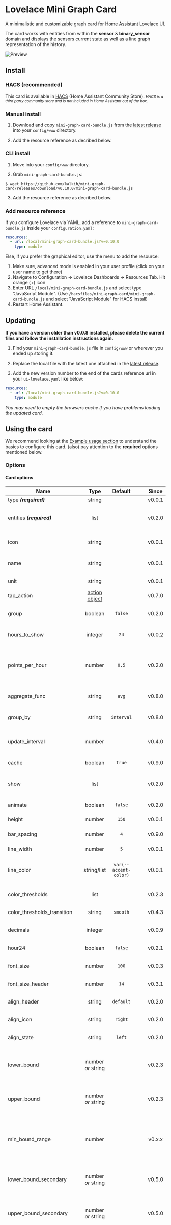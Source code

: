 # Lovelace Mini Graph Card
A minimalistic and customizable graph card for [Home Assistant](https://github.com/home-assistant/home-assistant) Lovelace UI.

The card works with entities from within the **sensor** & **binary_sensor** domain and displays the sensors current state as well as a line graph representation of the history.

![Preview](https://user-images.githubusercontent.com/457678/52977264-edf34980-33cc-11e9-903b-cee43b307ed8.png)

## Install

### HACS (recommended)

This card is available in [HACS](https://hacs.xyz/) (Home Assistant Community Store).
<small>*HACS is a third party community store and is not included in Home Assistant out of the box.*</small>

### Manual install

1. Download and copy `mini-graph-card-bundle.js` from the [latest release](https://github.com/kalkih/mini-graph-card/releases/latest) into your `config/www` directory.

2. Add the resource reference as decribed below.


### CLI install

1. Move into your `config/www` directory.

2. Grab `mini-graph-card-bundle.js`:

  ```
  $ wget https://github.com/kalkih/mini-graph-card/releases/download/v0.10.0/mini-graph-card-bundle.js
  ```

3. Add the resource reference as decribed below.

### Add resource reference

If you configure Lovelace via YAML, add a reference to `mini-graph-card-bundle.js` inside your `configuration.yaml`:

  ```yaml
  resources:
    - url: /local/mini-graph-card-bundle.js?v=0.10.0
      type: module
  ```

Else, if you prefer the graphical editor, use the menu to add the resource:

1. Make sure, advanced mode is enabled in your user profile (click on your user name to get there)
2. Navigate to Configuration -> Lovelace Dashboards -> Resources Tab. Hit orange (+) icon
3. Enter URL `/local/mini-graph-card-bundle.js` and select type "JavaScript Module".
(Use `/hacsfiles/mini-graph-card/mini-graph-card-bundle.js` and select "JavaScript Module" for HACS install)
4. Restart Home Assistant.

## Updating
**If you have a version older than v0.0.8 installed, please delete the current files and follow the installation instructions again.**

1. Find your `mini-graph-card-bundle.js` file in `config/www` or wherever you ended up storing it.

2. Replace the local file with the latest one attached in the [latest release](https://github.com/kalkih/mini-graph-card/releases/latest).

3. Add the new version number to the end of the cards reference url in your `ui-lovelace.yaml` like below:

  ```yaml
  resources:
    - url: /local/mini-graph-card-bundle.js?v=0.10.0
      type: module
  ```

*You may need to empty the browsers cache if you have problems loading the updated card.*

## Using the card

We recommend looking at the [Example usage section](#example-usage) to understand the basics to configure this card.
(also) pay attention to the **required** options mentioned below.

### Options

#### Card options
| Name | Type | Default | Since | Description |
|------|:----:|:-------:|:-----:|-------------|
| type ***(required)*** | string |  | v0.0.1 | `custom:mini-graph-card`.
| entities ***(required)*** | list |  | v0.2.0 | One or more sensor entities in a list, see [entities object](#entities-object) for additional entity options.
| icon | string |  | v0.0.1 | Set a custom icon from any of the available mdi icons.
| name | string |  | v0.0.1 | Set a custom name which is displayed beside the icon.
| unit | string |  | v0.0.1 | Set a custom unit of measurement.
| tap_action | [action object](#action-object-options) |  | v0.7.0 | Action on click/tap.
| group | boolean | `false` | v0.2.0 | Disable paddings and box-shadow, useful when nesting the card.
| hours_to_show | integer | `24` | v0.0.2 | Specify how many hours of history the graph should present.
| points_per_hour | number | `0.5` | v0.2.0 | Specify amount of data points the graph should display for each hour, *(basically the detail/accuracy/smoothing of the graph)*.
| aggregate_func | string | `avg` | v0.8.0 | Specify [aggregate function](#aggregate-functions) used to calculate point/bar in the graph.
| group_by | string | `interval` | v0.8.0 | Specify type of grouping of data, dynamic `interval`, `date` or `hour`.
| update_interval | number |  | v0.4.0 | Specify a custom update interval of the history data (in seconds), instead of on every state change.
| cache | boolean | `true` | v0.9.0 | Enable/disable local caching of history data.
| show | list |  | v0.2.0 | List of UI elements to display/hide, for available items see [available show options](#available-show-options).
| animate | boolean | `false` | v0.2.0 | Add a reveal animation to the graph.
| height | number | `150` | v0.0.1 | Set a custom height of the line graph.
| bar_spacing | number | `4` | v0.9.0 | Set the spacing between bars in bar graph.
| line_width | number | `5` | v0.0.1 | Set the thickness of the line.
| line_color | string/list | `var(--accent-color)` | v0.0.1 | Set a custom color for the graph line, provide a list of colors for multiple graph entries.
| color_thresholds | list |  | v0.2.3 | Set thresholds for dynamic graph colors, see [Line color object](#line-color-object).
| color_thresholds_transition | string | `smooth` | v0.4.3 | Color threshold transition, `smooth` or `hard`.
| decimals | integer |  | v0.0.9 | Specify the exact number of decimals to show for states.
| hour24 | boolean | `false` | v0.2.1 | Set to `true` to display times in 24-hour format.
| font_size | number | `100` | v0.0.3 | Adjust the font size of the state, as percentage of the original size.
| font_size_header | number | `14` | v0.3.1 | Adjust the font size of the header, size in pixels.
| align_header | string | `default` | v0.2.0 | Set the alignment of the header, `left`, `right`, `center` or `default`.
| align_icon | string | `right` | v0.2.0 | Set the alignment of the icon, `left`, `right` or `state`.
| align_state | string | `left` | v0.2.0 | Set the alignment of the current state, `left`, `right` or `center`.
| lower_bound | number *or* string |  | v0.2.3 | Set a fixed lower bound for the graph Y-axis. String value starting with ~ (e.g. `~50`) specifies soft bound.
| upper_bound | number *or* string |  | v0.2.3 | Set a fixed upper bound for the graph Y-axis. String value starting with ~ (e.g. `~50`) specifies soft bound.
| min_bound_range | number |  | v0.x.x | Applied after everything, makes sure there's a minimum range that the Y-axis will have. Useful for not making small changes look large because of scale.
| lower_bound_secondary | number *or* string |  | v0.5.0 | Set a fixed lower bound for the graph secondary Y-axis. String value starting with ~ (e.g. `~50`) specifies soft bound.
| upper_bound_secondary | number *or* string |  | v0.5.0 | Set a fixed upper bound for the graph secondary Y-axis. String value starting with ~ (e.g. `~50`) specifies soft bound.
| min_bound_range_secondary | number |  | v0.x.x | Applied after everything, makes sure there's a minimum range that the secondary Y-axis will have. Useful for not making small changes look large because of scale.
| smoothing | boolean | `true` | v0.8.0 | Whether to make graph line smooth.
| state_map | [state map object](#state-map-object) |  | v0.8.0 | List of entity states to convert (order matters as position becomes a value on the graph).
| value_factor | number | 0 | v0.9.4 | Scale value by order of magnitude (e.g. convert Watts to kilo Watts), use negative value to scale down.
| logarithmic | boolean | `false` | v0.10.0 | Use a Logarithmic scale for the graph
| lines_every_x_hour | number |  | NEXT_VERSION | draws a vertical line based on fraction of hours.
| historyGraph | object | |  NEXT_VERSION | Space settings for showing history bars on top of graph.
| states | list |  | NEXT_VERSION | Per Entity State map overrides any global set state display settings.


#### Entities object
Entities may be listed directly (as per `sensor.temperature` in the example below), or defined using
properties of the Entity object detailed in the following table (as per `sensor.pressure` in the example below).

| Name | Type | Default | Description |
|------|:----:|:-------:|-------------|
| entity ***(required)*** | string |  | Entity id of the sensor.
| attribute | string | | Retrieves an attribute instead of the state
| name | string |  | Set a custom display name, defaults to entity's friendly_name.
| color | string |  | Set a custom color, overrides all other color options including thresholds.
| unit | string |  | Set a custom unit of measurement, overrides `unit` set in base config.
| aggregate_func | string |  | Override for aggregate function used to calculate point on the graph, `avg`, `median`, `min`, `max`, `first`, `last`, `sum`.
| show_state | boolean |  | Display the current state.
| show_indicator | boolean |  | Display a color indicator next to the state, (only when more than two states are visible).
| show_graph | boolean |  | Set to false to completely hide the entity in the graph.
| show_line | boolean |  | Set to false to hide the line.
| show_fill | boolean |  | Set to false to hide the fill.
| show_points | boolean |  | Set to false to hide the points.
| show_legend | boolean |  | Set to false to turn hide from the legend.
| state_adaptive_color | boolean |  | Make the color of the state adapt to the entity color.
| y_axis | string |  | If 'secondary', displays using the secondary y-axis on the right.
| fixed_value | boolean |  | Set to true to graph the entity's current state as a fixed value instead of graphing its state history.
| smoothing | boolean |  | Override for a flag indicating whether to make graph line smooth.
| style | string |  | "historyBar" used to indicate entity should render states as a history bar vs line/bar graph
| states | list |  | Per Entity State map overrides any global set state display settings

```yaml
entities:
  - sensor.temperature
  - entity: sensor.pressure
    name: Pressure
    show_state: true
  - sensor.humidity
```

#### Available show options
All properties are optional.

| Name | Default | Options | Description |
|------|:-------:|:-------:|-------------|
| name | `true` | `true` / `false` | Display name.
| icon | `true` | `true` / `false` | Display icon.
| state | `true` | `true` / `false` / `last` | Display current state. `last` will show the last graph point's value.
| graph | `line` | `line` / `bar` / `false` | Display option for the graph. If set to `bar` a maximum of `96` bars will be displayed.
| fill | `true` | `true` / `false` / `fade` | Display the line graph fill.
| points | `hover` | `true` / `false` / `hover` | Display graph data points.
| legend | `true` | `true` / `false` | Display the graph legend (only shown when graph contains multiple entities).
| average | `false` | `true` / `false` | Display average information.
| extrema | `false` | `true` / `false` | Display max/min information.
| labels | `hover` | `true` / `false` / `hover` | Display Y-axis labels.
| labels_secondary | `hover` | `true` / `false` / `hover` | Display secondary Y-axis labels.
| name_adaptive_color | `false` | `true` / `false` | Make the name color adapt with the primary entity color.
| icon_adaptive_color | `false` | `true` / `false` | Make the icon color adapt with the primary entity color.

#### Line color object
See [dynamic line color](#dynamic-line-color) for example usage.

| Name | Type | Default | Description |
|------|:----:|:-------:|-------------|
| value ***(required [except in interpolation (see below)](#line-color-interpolation-of-stop-values))*** | number |  | The threshold for the color stop.
| color ***(required)*** | string |  | Color in 6 digit hex format (e.g. `#008080`).

##### Line color interpolation of stop values
As long as the first and last threshold stops have `value` properties, intermediate stops can exclude `value`; they will be interpolated linearly. For example, given stops like:

```yaml
color_thresholds:
  - value: 0
    color: "#ff0000"
  - color: "#ffff00"
  - color: "#00ff00"
  - value: 4
    color: "#0000ff"
```

The values will be interpolated as:

```yaml
color_thresholds:
  - value: 0
    color: "#ff0000"
  - value: 1.333333
    color: "#ffff00"
  - value: 2.666667
    color: "#00ff00"
  - value: 4
    color: "#0000ff"
```

As a shorthand, you can just use a color string for the stops that you want interpolated:

```yaml
  - value: 0
    color: "#ff0000"
  - "#ffff00"
  - "#00ff00"
  - value: 4
    color: "#0000ff"
```

#### Action object options
| Name | Type | Default | Options | Description |
|------|:----:|:-------:|:-----------:|-------------|
| action | string | `more-info` | `more-info` / `navigate` / `call-service`  / `url` / `none` | Action to perform.
| entity | string |  | Any entity id | Override default entity of `more-info`, when  `action` is defined as `more-info`.
| service | string |  | Any service | Service to call (e.g. `media_player.toggle`) when `action` is defined as `call-service`.
| service_data | object |  | Any service data | Service data to include with the service call (e.g. `entity_id: media_player.office`).
| navigation_path | string |  | Any path | Path to navigate to (e.g. `/lovelace/0/`) when `action` is defined as `navigate`.
| url | string |  | Any URL | URL to open when `action` is defined as `url`.

#### State map object
| Name | Type | Default | Description |
|------|:----:|:-------:|-------------|
| value ***(required)*** | string |  | Value to convert.
| label | string | same as value | String to show as label (if the value is not precise).

### Aggregate functions
Recorded values are grouped in time buckets which are determined by `group_by`, `points_per_hour` configuration.
These buckets are converted later to single point/bar on the graph. Aggregate function defines the methods of that conversion.

| Name | Since | Description |
|------|:-------:|-------------|
| `avg` | v0.8.0 | Average
| `median` | NEXT_VERSION | Median
| `min` | v0.8.0 | Minimum - lowest value
| `max` | v0.8.0 | Maximum - largest value
| `first` | v0.9.0 |
| `last` | v0.9.0 |
| `sum` | v0.9.2 |
| `delta` | v0.9.4 | Calculates difference between max and min value
| `diff` | v0.11.0 | Calculates difference between first and last value

### Theme variables
The following theme variables can be set in your HA theme to customize the appearance of the card.

| Name | Default | Description |
|------|:-------:|-------------|
| mcg-title-letter-spacing |  | Letter spacing of the card title (`name` option).
| mcg-title-font-weight | 500 | Font weight of the card title.

### Example usage

#### Single entity card

![Single entity card](https://user-images.githubusercontent.com/457678/52009150-884d2500-24d2-11e9-9f2b-2981210d3897.png)

```yaml
- type: custom:mini-graph-card
  entities:
   - sensor.illumination
```

#### Alternative style

![Alternative style](https://user-images.githubusercontent.com/457678/52009161-8daa6f80-24d2-11e9-8678-47658a181615.png)

```yaml
- type: custom:mini-graph-card
  entities:
   - sensor.illumination
  align_icon: left
  align_state: center
  show:
    fill: false
```

#### Multiple entities card

![Multiple entities card](https://user-images.githubusercontent.com/457678/52009165-900cc980-24d2-11e9-8cc6-c77de58465b5.png)

```yaml
- type: custom:mini-graph-card
  name: SERVER
  icon: mdi:server
  entities:
    - entity: sensor.server_total
      name: TOTAL
    - sensor.server_sent
    - sensor.server_received
```

#### Bar chart card

![Bar chart card](https://user-images.githubusercontent.com/457678/52970286-985e7300-33b3-11e9-89bc-1278c4e2ecf2.png)

```yaml
- type: custom:mini-graph-card
  entities:
    - entity: sensor.energy_consumption
  name: ENERGY CONSUMPTION
  show:
    graph: bar
```

#### Show data from the past week
![Show data from the past week](https://user-images.githubusercontent.com/457678/52009167-913df680-24d2-11e9-8732-52fc65e3f0d8.png)

Use the `hours_to_show` option to specify how many hours of history the graph should represent.
Use the `points_per_hour` option to specify the accuracy/detail of the graph.

```yaml
- type: custom:mini-graph-card
  entities:
    - sensor.living_room_temp
  name: LIVING ROOM
  hours_to_show: 168
  points_per_hour: 0.25
```

#### Graph only card
Use the `show` option to show/hide UI elements.

```yaml
- type: custom:mini-graph-card
  entities:
    - sensor.humidity
  show:
    icon: false
    name: false
    state: false
```

#### Horizontally stacked cards
You can stack cards horizontally by using one or more `horizontal-stack(s)`.

![Horizontally stacked cards](https://user-images.githubusercontent.com/457678/52009171-926f2380-24d2-11e9-9dd4-28f010608858.png)

```yaml
- type: horizontal-stack
  cards:
    - type: custom:mini-graph-card
      entities:
        - sensor.humidity
      line_color: blue
      line_width: 8
      font_size: 75
    - type: custom:mini-graph-card
      entities:
        - sensor.illumination
      line_color: '#e74c3c'
      line_width: 8
      font_size: 75
    - type: custom:mini-graph-card
      entities:
        - sensor.temperature
      line_color: var(--accent-color)
      line_width: 8
      font_size: 75
```

#### Dynamic line color
Have the graph change line color dynamically.

![Dynamic line color](https://user-images.githubusercontent.com/457678/52573150-cbd05900-2e19-11e9-9e01-740753169093.png)

```yaml
- type: custom:mini-graph-card
  entities:
    - sensor.sensor_temperature
  show:
    labels: true
  color_thresholds:
    - value: 20
      color: "#f39c12"
    - value: 21
      color: "#d35400"
    - value: 21.5
      color: "#c0392b"
```

#### Alternate y-axis
Have one or more series plot on a separate y-axis, which appears on the right side of the graph. This example also
shows turning off the line, points and legend.

![Alternate y-axis](https://user-images.githubusercontent.com/373079/60764115-63cf2780-a0c6-11e9-8b9a-97fc47161180.png)

```yaml
- type: custom:mini-graph-card
  entities:
    - entity: sensor.verandah
      name: Verandah
    - entity: sensor.lounge
      name: Lounge
    - entity: sensor.kitchen
      name: Kitchen
    - color: gray
      entity: input_number.nighttime
      name: Night
      show_line: false
      show_points: false
      show_legend: false
      y_axis: secondary
  show:
    labels: true
    labels_secondary: true
```


#### Grouping by date

![mini_energy_daily](https://user-images.githubusercontent.com/8268674/66688605-3ffc1e80-ec7f-11e9-872e-935870a542f3.png)

You can group values by date, this way you can visualize for example daily energy consumption.

```yaml
- type: custom:mini-graph-card
  entities:
    - entity: sensor.energy_daily
  name: Energy consumption
  hours_to_show: 168
  aggregate_func: max
  group_by: date
  show:
    graph: bar
```

#### Data aggregation functions
You can decide how values are aggregated for points on graph. Example how to display min, max, avg temperature per day
from last week.

![mini_temperature_aggregate_daily](https://user-images.githubusercontent.com/8268674/66688610-44c0d280-ec7f-11e9-86c2-a728da239dab.png)

```yaml
- type: custom:mini-graph-card
  entities:
    - entity: sensor.outside_temp
      aggregate_func: max
      name: Max
      color: #e74c3c
    - entity: sensor.outside_temp
      aggregate_func: min
      name: Min
    - entity: sensor.outside_temp
      aggregate_func: avg
      name: Avg
      color: green
  name: Temp outside daily (last week)
  hours_to_show: 168
  group_by: date
```

#### Non-numeric sensor states

![mini_binary_sensor](https://user-images.githubusercontent.com/8268674/66825779-e1ff5d80-ef42-11e9-89eb-673d2ada8d34.png)

You can render non-numeric states by providing state_map config. For example this way you can show data coming from binary sensors.

```yaml
- type: custom:mini-graph-card
  entities:
    - entity: binary_sensor.living_room_motion
      name: Living room
    - entity: binary_sensor.corridor_motion
      name: Corridor
    - entity: binary_sensor.master_bed_motion
      name: Master bed.
      color: green
    - entity: binary_sensor.bedroom_motion
      name: Bedroom
  name: Motion last hour
  hours_to_show: 1
  points_per_hour: 60
  update_interval: 30
  aggregate_func: max
  line_width: 2
  smoothing: false
  state_map:
    - value: "off"
      label: Clear
    - value: "on"
      label: Detected
```


#### History Graphs

To have an entity shown as a history bar its style should be set to "historyBar".  The control will output any states it encounters that it does not have maps for as warnings and assign them colors in the same order that is used when assigning colors for graphs.

historyGraph
| Name | Since | Type | Description |
|------|:-------:|---------|-------------|
| `bar_height` | NEXT_VERSION | number | Height of each history bar
| `bar_gap` | NEXT_VERSION | number | Space between each history bar

state Can be specified globally or for each entity, settings on entity will override the global state for that entity.
| Name | Since | Type | Description |
|------|:-------:|---------|-------------|
| `value` | NEXT_VERSION | string | Value from the entity that this config matches
| `label` | NEXT_VERSION | string | Label changes the value displayed when selecting this part of the history graph
| `color` | NEXT_VERSION | string | Color applied for this state
| `opacity` | NEXT_VERSION | number | Clear is 0, fully visible is 1 default is 1.

![state_history_with_lines](https://user-images.githubusercontent.com/1956918/149703818-39cd679f-b52b-40ca-9dbe-4371f478fa96.png)

```yaml
entities:
  - entity: sensor.hvac_temperature
    name: HVAC
    color: yellow
  - entity: sensor.basement_leak_temperature
    name: Basement
  - entity: sensor.smartthings_motion_temperature
    name: Upstairs
  - entity: sensor.openweathermap_temperature
    name: Outside
    color: purple
  - entity: sensor.basement_multisensor_temperature
    name: Office
  - entity: sensor.upstairs_multisensor_temperature_2
    name: Master Bedroom
  - entity: sensor.hvac_action
    name: HVAC Action
    style: historyBar
    states:
      - value: idle
        label: 'Off'
        color: black
        opacity: 0.1
      - value: heating
        color: '#B71C1C'
        label: Heat
      - value: cooling
        label: Cool
        color: '#1A237E'
      - value: fan
        color: '#1565C0'
        label: Fan
      - value: unknown
        label: Unavailable
        color: '#9E9E9E'
hours_to_show: 48
line_width: 3
points_per_hour: 2
refresh_interval: 0
show:
  fill: false
  labeles_secondary: true
  labels: true
show_legend: false
show_line: false
show_points: false
historyGraph:
  bar_height: 20
  bar_gap: 10
y_axis: secondary
type: custom:mini-graph-card
```

![state_history](https://user-images.githubusercontent.com/1956918/149703856-eef2eec4-8f17-47c7-b8de-5bd8d4c80fc7.png)
```yaml
entities:
  - entity: person.john
    style: historyBar
    show_legend: false
    name: John
    states:
      - value: home
        label: Home
        color: '#1b1b1b'
        opacity: 0.95
      - value: Target
        color: '#B71C1C'
        label: Target
      - value: not_home
        label: Out
        color: '#1A237E'
      - value: The Valley
        color: '#1565C0'
        label: The Valley
      - value: Waterloo
        color: '#D84315'
        label: Waterloo
  - entity: person.lyndsy
    style: historyBar
    name: Lyndsy
    show_legend: false
    states:
      - value: home
        label: Home
        color: '#1b1b1b'
        opacity: 0.95
      - value: Target
        color: '#B71C1C'
        label: Target
      - value: not_home
        label: Out
        color: '#1A237E'
      - value: The Valley
        color: '#1565C0'
        label: The Valley
      - value: Waterloo
        color: '#D84315'
        label: Waterloo
      - value: unavailable
        label: Unavailable
        color: '#9E9E9E'
  - entity: lock.front_door
    style: historyBar
    name: Front Door
    show_legend: false
    states:
      - value: unlocked
        label: Unlocked
        color: '#880E4F'
      - value: locked
        label: Locked
        color: '#1b1b1b'
        opacity: 0.95
      - value: unavailable
        label: Unavailable
        color: '#9E9E9E'
  - entity: lock.back_door
    style: historyBar
    name: Back Door
    show_legend: false
    states:
      - value: unlocked
        label: Unlocked
        color: '#880E4F'
      - value: locked
        label: Locked
        color: '#1b1b1b'
        opacity: 0.95
      - value: unavailable
        label: Unavailable
        color: '#9E9E9E'
  - entity: cover.garage_door
    style: historyBar
    name: Garage
    show_legend: false
    states:
      - value: open
        label: Open
        color: '#880E4F'
      - value: closing
        label: Closing
        color: '#880E4F'
      - value: unavailable
        label: Unavailable
        color: '#9E9E9E'
      - value: opening
        label: Opening
        color: '#880E4F'
      - value: closed
        label: Closed
        color: '#1b1b1b'
        opacity: 0.95
  - entity: binary_sensor.basement_leak_moisture
    style: historyBar
    name: Basement Drain
    states:
      - value: 'off'
        label: Dry
        color: '#1b1b1b'
        opacity: 0.95
      - value: 'on'
        label: Leak
        color: '#880E4F'
      - value: unavailable
        label: Unavailable
        color: '#880E4F'
  - entity: binary_sensor.front_door_motion
    style: historyBar
    name: Front Door Motion
    states:
      - value: 'off'
        label: None
        color: '#1b1b1b'
        opacity: 0.95
      - value: 'on'
        label: Motion
        color: '#880E4F'
  - entity: binary_sensor.front_door_ding
    style: historyBar
    name: Doorbell
    states:
      - value: 'off'
        label: None
        color: '#1b1b1b'
        opacity: 0.95
      - value: 'on'
        label: Ding
        color: '#880E4F'
historyGraph:
  bar_height: 15
  bar_gap: 5
hours_to_show: 12
line_width: 3
points_per_hour: 12
refresh_interval: 5
lines_every_x_hour: 1
height: 500
fill: false
type: custom:mini-graph-card
```

![state_history_global_states](https://user-images.githubusercontent.com/1956918/149703887-ed6aeeba-08d1-42b9-a968-391683f2ac6d.png)

```yaml
entities:
  - entity: binary_sensor.ac
    style: historyBar
    name: AC
  - entity: binary_sensor.coffee_maker
    style: historyBar
    name: Coffee Maker
  - entity: binary_sensor.dishwasher
    style: historyBar
    name: Dishwasher
  - entity: binary_sensor.dryer
    style: historyBar
    name: Dryer
  - entity: binary_sensor.electric_blanket
    style: historyBar
    name: Heated Blanket
  - entity: binary_sensor.furnace_2
    style: historyBar
    name: Furnace
  - entity: binary_sensor.heat_3
    style: historyBar
    name: Heat
  - entity: binary_sensor.heat_5
    style: historyBar
    name: Heat
  - entity: binary_sensor.heat_6
    style: historyBar
    name: Heat
  - entity: binary_sensor.heat_7
    style: historyBar
    name: Heat
  - entity: binary_sensor.heat_8
    style: historyBar
    name: Heat
  - entity: binary_sensor.hot_water_heater_fan
    style: historyBar
    name: Hot Water Fan
  - entity: binary_sensor.microwave
    style: historyBar
    name: Microwave
  - entity: binary_sensor.oven
    style: historyBar
    name: Oven
  - entity: binary_sensor.stove
    style: historyBar
    name: Stove
  - entity: binary_sensor.washer
    style: historyBar
    name: Washer
  - entity: sensor.hvac_action
    name: HVAC Action
    style: historyBar
  - entity: sensor.energy_usage
    name: Usage
hours_to_show: 120
line_width: 3
points_per_hour: 0.5
refresh_interval: 0
show:
  fill: false
show_legend: false
show_line: true
show_points: false
historyGraph:
  bar_height: 10
  bar_gap: 2
y_axis: secondary
states:
  - value: 'off'
    label: 'Off'
    color: '#1b1b1b'
    opacity: 0.95
  - value: 'on'
    color: '#B71C1C'
    label: 'On'
  - value: idle
    label: 'Off'
    color: '#1b1b1b'
    opacity: 0.95
  - value: heating
    color: '#B71C1C'
    label: Heat
  - value: cooling
    label: Cool
    color: '#1A237E'
  - value: fan
    color: '#1565C0'
    label: Fan
  - value: unknown
    label: Unavailable
    color: '#9E9E9E'
type: custom:mini-graph-card
```

## Development

1. Clone this repository into your `config/www` folder using git:

```
$ git clone https://github.com/kalkih/mini-graph-card.git
```

2. Add a reference to the card in your `ui-lovelace.yaml`:

```yaml
resources:
  - url: /local/mini-graph-card/dist/mini-graph-card-bundle.js
    type: module
```

### Instructions

*Requires `nodejs` & `npm`.*

1. Move into the `mini-graph-card` repo, checkout the *dev* branch & install dependencies:
```console
$ cd mini-graph-card && git checkout dev && npm install
```

2. Make changes to the source code.

3. Build the source by running:
```console
$ npm run build
```

4. Refresh the browser to see changes.

    *Make sure cache is cleared or disabled.*

5. *(Optional)* Watch the source and automatically rebuild on save:
```console
$ npm run watch
```

*The new `mini-graph-card-bundle.js` will be build and ready inside `/dist`.*

**If you plan to submit a PR, please base it on the `dev` branch.**

## Getting errors?
Make sure you have `javascript_version: latest` in your `configuration.yaml` under `frontend:`.

Make sure you have the latest versions of `mini-graph-card.js` & `mini-graph-lib.js`.

If you have issues after updating the card, try clearing your browser cache.

If you have issues displaying the card in older browsers, try changing `type: module` to `type: js` at the card reference in `ui-lovelace.yaml`.

## License
This project is under the MIT license.
